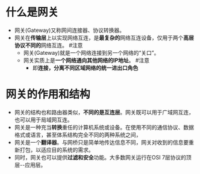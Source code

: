 # 什么是网关
- 网关(Gateway)又称网间连接器、协议转换器。
- 网关在**传输层**上以实现网络互连，是**最复杂的**网络互连设备，仅用于两个**高层协议不同的**网络互连。  #注意
	- 网关(Gateway)就是一个网络连接到另一个网络的“关口”。
	- 网关实质上是**一个网络通向其他网络的IP地址**。 #注意
		- 即**连接，分离不同区域网络的统一进出口角色**

# 网关的作用和结构
- 网关的结构也和路由器类似，**不同的是互连层**。网关既可以用于广域网互连，也可以用于局域网互连。 
- 网关是一种充当**转换**重任的计算机系统或设备。在使用不同的通信协议、数据格式或语言，甚至体系结构完全不同的两种系统之间，
- 网关是一个**翻译器**。与网桥只是简单地传达信息不同，网关对收到的信息要重新打包，以适应目的系统的需求。
- 同时，网关也可以提供**过滤和安全**功能。大多数网关运行在OSI 7层协议的顶层--应用层。